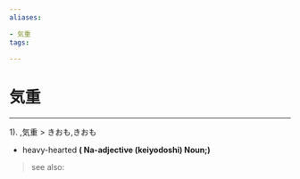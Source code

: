 ```yaml
---
aliases:
    
- 気重
tags:
    
---
```


# 気重
---
1).
,気重 > きおも,きおも

- heavy-hearted
**( Na-adjective (keiyodoshi) Noun;)**
> see also: 
            